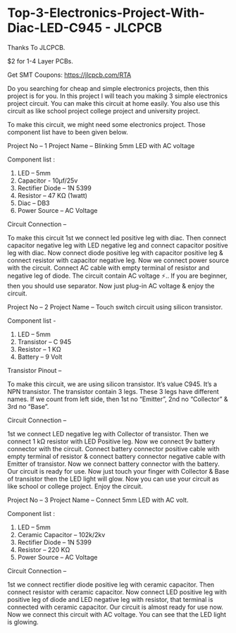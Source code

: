# Top-3-Electronics-Project-With-Diac-LED-C945 - JLCPCB


Thanks To JLCPCB.

$2 for 1-4 Layer PCBs.

Get SMT Coupons: https://jlcpcb.com/RTA


Do you searching for cheap and simple electronics projects, then this project is for you. In this project I will teach you making 3 simple electronics project circuit. You can make this circuit at home easily. You also use this circuit as like school project college project and university project. 


To make this circuit, we might need some electronics project. Those component list have to been given below.

Project No – 1
Project Name –  Blinking 5mm LED with AC voltage

Component list : 

1. LED – 5mm
2. Capacitor - 10µf/25v
3. Rectifier Diode – 1N 5399
4. Resistor – 47 KΩ (1watt)
5. Diac – DB3
6. Power Source – AC Voltage

Circuit Connection –

To make this circuit 1st we connect led positive leg with diac. Then connect capacitor negative leg with LED negative leg and connect capacitor positive leg with diac. Now connect diode positive leg with capacitor positive leg & connect resistor with capacitor negative leg.
Now we connect power source with the circuit. Connect AC cable with empty terminal of resistor and negative leg of diode. 
The circuit contain AC voltage ⚡.. If you are beginner, then you should use separator.
Now just plug-in AC voltage & enjoy the circuit.

Project No – 2
Project Name – Touch switch circuit using silicon transistor.

Component list -

1. LED – 5mm
2. Transistor – C 945
3. Resistor – 1 KΩ 
4. Battery – 9 Volt

Transistor Pinout – 

To make this circuit, we are using silicon transistor. It’s value C945. It’s a NPN transistor. The transistor contain 3 legs. These 3 legs have different names. If we count from left side, then 1st  no “Emitter”, 2nd  no “Collector” & 3rd no “Base”.

Circuit Connection – 

1st we connect LED negative leg with Collector of transistor. Then we connect 1 kΩ resistor with LED Positive leg.
Now we connect 9v battery connector with the circuit. Connect battery connector positive cable with empty terminal of resistor & connect battery connector negative cable with Emitter of transistor.
Now we connect battery connector with the battery. Our circuit is ready for use. Now just touch your finger with Collector & Base of transistor then the LED light will glow.
Now you can use your circuit as like school or college project.  Enjoy the circuit.

Project No – 3
Project Name –  Connect 5mm LED with AC volt.

Component list : 

1. LED – 5mm
2. Ceramic Capacitor – 102k/2kv
3. Rectifier Diode – 1N 5399
4. Resistor – 220 KΩ 
5. Power Source – AC Voltage

Circuit Connection –

1st we connect rectifier diode positive leg with ceramic capacitor. Then connect resistor with ceramic capacitor. Now connect LED positive leg with positive leg of diode and LED negative leg with resistor, that terminal is connected with ceramic capacitor. 
Our circuit is almost ready for use now. Now we connect this circuit with AC voltage. You can see that the LED light is glowing.
